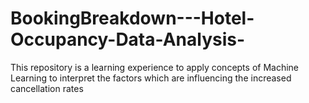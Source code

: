 # BookingBreakdown---Hotel-Occupancy-Data-Analysis-
This repository is a learning experience to apply concepts of Machine Learning to interpret the factors which are influencing the increased cancellation rates
